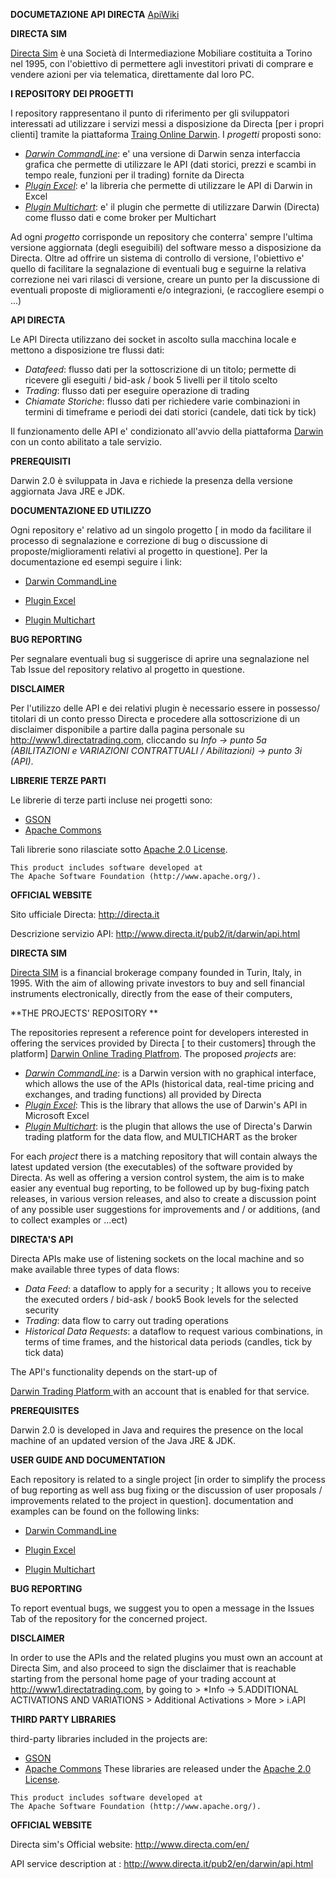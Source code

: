 **DOCUMETAZIONE API DIRECTA**
<a href=https://directa-it.github.io/documentation>ApiWiki</a>

**DIRECTA SIM**

<a href="http://www.directa.it/">Directa Sim</a> è una Società di Intermediazione Mobiliare costituita a Torino nel 1995, con l'obiettivo di permettere agli investitori privati di comprare e vendere azioni per via telematica, direttamente dal loro PC.

**I REPOSITORY DEI PROGETTI** 

I repository rappresentano il punto di riferimento per gli sviluppatori interessati ad utilizzare i servizi messi a disposizione da Directa [per i propri clienti] tramite la piattaforma <a href="http://www.directa.it/pub2/it/darwin/intro.html">Traing Online Darwin</a>. I *progetti* proposti sono:

- <a href="https://github.com/directa-it/darwinCommandLine">*Darwin CommandLine*</a>: e' una versione di Darwin senza interfaccia grafica che permette di utilizzare le API (dati storici, prezzi e scambi in tempo reale, funzioni per il trading) fornite da Directa
- *<a href="https://github.com/directa-it/pluginExcel">Plugin Excel*</a>: e' la libreria che permette di utilizzare le API di Darwin in Excel
- <a href="https://github.com/directa-it/pluginMulticharts">*Plugin Multichart*</a>: e' il plugin che permette di utilizzare Darwin (Directa) come flusso dati e come broker per Multichart

Ad ogni *progetto* corrisponde un repository che conterra' sempre l'ultima versione aggiornata (degli eseguibili) del software messo a disposizione da Directa. Oltre ad offrire un sistema di controllo di versione, l'obiettivo e' quello di facilitare la segnalazione di eventuali bug e seguirne la relativa correzione nei vari rilasci di versione, creare un punto per la discussione di eventuali proposte di miglioramenti e/o integrazioni, (e raccogliere esempi o ...)

**API DIRECTA**

Le API Directa utilizzano dei socket in ascolto sulla macchina locale e mettono a disposizione tre flussi dati:

- *Datafeed*: flusso dati per la sottoscrizione di un titolo; permette di ricevere gli eseguiti / bid-ask / book 5 livelli per il titolo scelto
- *Trading*: flusso dati per eseguire operazione di trading
- *Chiamate Storiche*: flusso dati per richiedere varie combinazioni in termini di timeframe e periodi dei dati storici (candele, dati tick by tick)

Il funzionamento delle API e' condizionato all'avvio della piattaforma  <a href="http://www.directa.it/pub2/it/darwin/intro.html">Darwin</a> con un conto abilitato a tale servizio.

**PREREQUISITI**

Darwin 2.0 è sviluppata in Java  e richiede la presenza della versione aggiornata Java JRE e JDK.

**DOCUMENTAZIONE ED UTILIZZO**

Ogni repository e' relativo ad un singolo progetto [ in modo da facilitare il processo di segnalazione e correzione di bug o discussione di proposte/miglioramenti relativi al progetto in questione]. Per la documentazione ed esempi seguire i link:

- <a href="https://directa-it.github.io/documentation/#InfoMute"> Darwin CommandLine</a> 

- <a href="https://directa-it.github.io/documentation/excel.html"> Plugin Excel</a> 

- <a href="https://directa-it.github.io/documentation/#InfoMC"> Plugin Multichart</a> 

**BUG REPORTING**

Per segnalare eventuali bug si suggerisce di aprire una segnalazione nel Tab Issue del repository relativo al progetto in questione. 

**DISCLAIMER**

Per l'utilizzo delle API e dei relativi plugin è necessario essere in possesso/ titolari di un conto presso Directa e procedere alla sottoscrizione di un disclaimer disponibile a partire dalla pagina personale su http://www1.directatrading.com,  cliccando su *Info -> punto 5a   (ABILITAZIONI e VARIAZIONI CONTRATTUALI / Abilitazioni) -> punto 3i  (API)*.

**LIBRERIE TERZE PARTI**

Le librerie di terze parti incluse nei progetti sono:

- <a href="https://github.com/google/gson">GSON</a>
- <a href="https://commons.apache.org/">Apache Commons</a>

Tali librerie sono rilasciate sotto <a href="https://github.com/directa-it/documentation/blob/master/ApacheLICENSE-2.0.txt">Apache 2.0 License</a>. 

```
This product includes software developed at
The Apache Software Foundation (http://www.apache.org/).
```

**OFFICIAL WEBSITE**

Sito ufficiale Directa: http://directa.it

Descrizione servizio API: http://www.directa.it/pub2/it/darwin/api.html




**DIRECTA SIM**

<a href="http://www.directa.com/en/">Directa SIM</a> is a financial brokerage company founded in Turin, Italy, in 1995. With the aim of allowing private investors to buy and sell financial instruments electronically, directly from the ease of their computers, 

 **THE PROJECTS' REPOSITORY ** 
 
 The repositories represent a reference point for developers interested in offering the services provided by Directa [ to their customers] through the platform] <a href="http://www.directa.it/pub2/en/darwin/intro.html">Darwin  Online Trading Platfrom</a>. The proposed *projects* are:

- <a href="https://github.com/directa-it/darwinCommandLine">*Darwin CommandLine*</a>: is a Darwin version with no graphical interface, which allows the use of the APIs (historical data, real-time pricing and exchanges, and trading functions) all provided by Directa
-  *<a href="https://github.com/directa-it/pluginExcel">Plugin Excel*</a>: This is the library that allows the use of Darwin's API in Microsoft Excel
- <a href="https://github.com/directa-it/pluginMulticharts">*Plugin Multichart*</a>: is the plugin that allows the use of Directa's Darwin trading platform for the data flow, and MULTICHART as the broker 

For each *project* there is a matching repository that will contain always the latest updated version (the executables) of the software provided by Directa. As well as offering a version control system, the aim is to make easier any eventual bug reporting, to be followed up by bug-fixing patch releases, in various version releases, and also to create a discussion point of any possible user suggestions for improvements and / or additions, (and to collect examples or ...ect)

**DIRECTA'S API**

Directa APIs make use of listening sockets on the local machine and so make available three types of data flows:
- *Data Feed*: a dataflow to apply for a security ; It allows you to receive the executed orders / bid-ask / book5 Book levels for the selected security
- *Trading*: data flow to carry out trading operations
- *Historical Data Requests*: a dataflow to request various combinations, in terms of time frames, and the historical data periods (candles, tick by tick data)


The API's functionality depends on the start-up of 

<a href="http://www.directa.it/pub2/en/darwin/intro.html">Darwin Trading Platform </a> with an account that is enabled for that  service.

**PREREQUISITES**

Darwin 2.0 is developed in Java and requires the presence on the local machine of an updated version of the Java JRE & JDK.
 
**USER GUIDE AND DOCUMENTATION** 

Each repository is related to a single project [in order to simplify the process of bug reporting as well ass bug fixing or the discussion of user proposals / improvements related to the project in question]. documentation and examples can be found on the following links: 

- <a href="https://directa-it.github.io/documentation/#PluginDirecta"> Darwin CommandLine</a> 

- <a href="https://directa-it.github.io/documentation/excel.html"> Plugin Excel</a> 

- <a href="https://directa-it.github.io/documentation/#InfoMC"> Plugin Multichart</a> 



**BUG REPORTING**

To report eventual bugs, we suggest you to open a message in the Issues Tab of the repository for the concerned project.


**DISCLAIMER**

In order to use the APIs and the related plugins you must own an account at Directa Sim, and also proceed to sign the disclaimer that is reachable starting from the  personal home page of your trading account at http://www1.directatrading.com, by going to > *Info -> 5.ADDITIONAL ACTIVATIONS AND VARIATIONS > Additional Activations > More > i.API


**THIRD PARTY LIBRARIES**

third-party libraries included in the projects are:

- <a href="https://github.com/google/gson">GSON</a>
- <a href="https://commons.apache.org/">Apache Commons</a>
These libraries are released under the  <a href="https://github.com/directa-it/documentation/blob/master/ApacheLICENSE-2.0.txt">Apache 2.0 License</a>. 

```
This product includes software developed at
The Apache Software Foundation (http://www.apache.org/).
```

**OFFICIAL WEBSITE**

Directa sim's Official website: http://www.directa.com/en/

API service description at : http://www.directa.it/pub2/en/darwin/api.html

